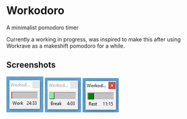 # Workodoro
A minimalist pomodoro timer

Currently a working in progress, was inspired to make this after using Workrave as a makeshift pomodoro for a while.


## Screenshots

![Work Cycle](/screenshots/work.png?raw=true)
![Break Cycle](/screenshots/break.png?raw=true)
![Rest Cycle](/screenshots/rest.png?raw=true)